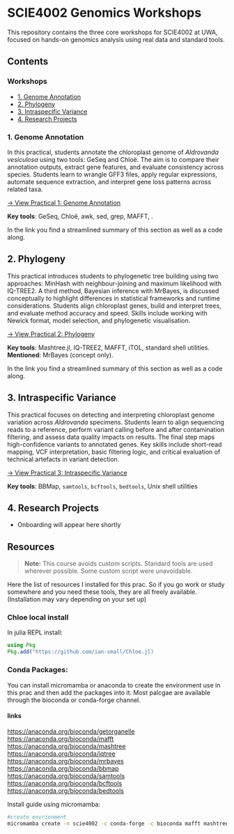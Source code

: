 # SCIE4002 Genomics Workshops

This repository contains the three core workshops for SCIE4002 at UWA, focused on hands-on genomics analysis using real data and standard tools.

## Contents
### Workshops
* [1. Genome Annotation](#1-genome-annotation)
* [2. Phylogeny](#2-phylogeny)
* [3. Intraspecific Variance](#3-intraspecific-variance)
* [4. Research Projects](#4-research-projects)


### 1. Genome Annotation

In this practical, students annotate the chloroplast genome of *Aldrovanda vesiculosa* using two tools: GeSeq and Chloë. The aim is to compare their annotation outputs, extract gene features, and evaluate consistency across species. Students learn to wrangle GFF3 files, apply regular expressions, automate sequence extraction, and interpret gene loss patterns across related taxa. 

[→ View Practical 1: Genome Annotation](prac1_annotation.md)

**Key tools**: GeSeq, Chloë, awk, sed, grep, MAFFT, . 

In the link you find a streamlined summary of this section as well as a code along.

## 2. Phylogeny

This practical introduces students to phylogenetic tree building using two approaches: MinHash with neighbour-joining and maximum likelihood with IQ-TREE2. A third method, Bayesian inference with MrBayes, is discussed conceptually to highlight differences in statistical frameworks and runtime considerations. Students align chloroplast genes, build and interpret trees, and evaluate method accuracy and speed. Skills include working with Newick format, model selection, and phylogenetic visualisation.

[→ View Practical 2: Phylogeny](prac2_phylogeny.md)

**Key tools**: Mashtree.jl, IQ-TREE2, MAFFT, iTOL, standard shell utilities.
**Mentioned**: MrBayes (concept only).

In the link you find a streamlined summary of this section as well as a code along.

## 3. Intraspecific Variance

This practical focuses on detecting and interpreting chloroplast genome variation across *Aldrovanda* specimens. Students learn to align sequencing reads to a reference, perform variant calling before and after contamination filtering, and assess data quality impacts on results. The final step maps high-confidence variants to annotated genes. Key skills include short-read mapping, VCF interpretation, basic filtering logic, and critical evaluation of technical artefacts in variant detection.

[→ View Practical 3: Intraspecific Variance](prac3_variants.md)

**Key tools**: BBMap, `samtools`, `bcftools`, `bedtools`, Unix shell utilities


## 4. Research Projects

* Onboarding will appear here shortly
<!-- 
Students will complete a **guided research project in small groups of 4 members**, working independently to analyse a real genomic dataset. Each group is provided with a defined question, rationale, and hypothesis. The focus is on conducting reproducible analyses and interpreting results using skills from the annotation, phylogenetics, and variant analysis practicals.

While collaboration is essential, each student is responsible for writing their own report, demonstrating their understanding of the dataset and findings. Group work must also be managed with clear roles, regular check-ins, and fair contribution from all members.

**Expected outcomes**:

* Independent, reproducible analysis
* Individual written report addressing the project aims
* Group accountability and evidence of participation
* Clear biological interpretation of results

[→ View Project Briefs](project_onboarding.md
)
 -->

## Resources 
>**Note:** This course avoids custom scripts. Standard tools are used wherever possible. Some custom script were unavoidable.


Here the list of resources I installed for this prac. So if you go work or study somewhere and you need these tools, they are all freely available. (Installation may vary depending on your set up)

### Chloe local install
In julia REPL install:

```julia
using Pkg
Pkg.add("https://github.com/ian-small/Chloe.jl)
```

### Conda Packages:
You can install micromamba or anaconda to create the environment use in this prac and then add the packages into it. Most palcgae are available through the bioconda or conda-forge channel.

#### links
https://anaconda.org/bioconda/getorganelle
https://anaconda.org/bioconda/mafft
https://anaconda.org/bioconda/mashtree
https://anaconda.org/bioconda/iqtree
https://anaconda.org/bioconda/mrbayes
https://anaconda.org/bioconda/bbmap
https://anaconda.org/bioconda/samtools
https://anaconda.org/bioconda/bcftools
https://anaconda.org/bioconda/bedtools


Install guide using micromamba:

```bash
#create envrionment
micromamba create -n scie4002 -c conda-forge -c bioconda mafft mashtree iqtree mrbayes bbmap samtools bcftools bedtools getorganelle
```